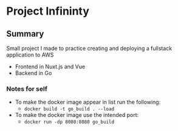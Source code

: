 # Project Infininty

## Summary
Small project I made to practice creating and deploying a fullstack application to AWS

- Frontend in Nuxt.js and Vue
- Backend in Go

### Notes for self
- To make the docker image appear in list run the following:
  - `docker build -t go_build . --load`
- To make the docker image use the intended port:
  - `docker run -dp 8080:8080 go_build`